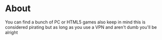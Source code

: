 # About
You can find a bunch of PC or HTML5 games also keep in mind this is considered pirating but as long as you use a VPN and aren't dumb you'll be alright
